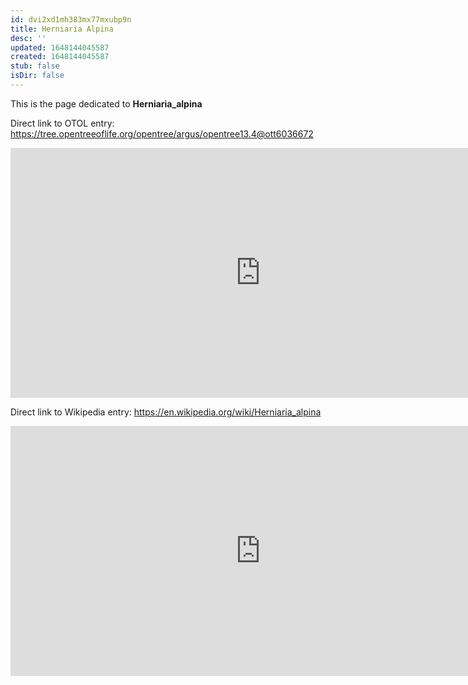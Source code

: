 ```yaml
---
id: dvi2xd1mh383mx77mxubp9n
title: Herniaria Alpina
desc: ''
updated: 1648144045587
created: 1648144045587
stub: false
isDir: false
---
```

This is the page dedicated to **Herniaria_alpina**


Direct link to OTOL entry: https://tree.opentreeoflife.org/opentree/argus/opentree13.4@ott6036672



<html>
    <body>
    <iframe src="https://tree.opentreeoflife.org/opentree/argus/opentree13.4@ott6036672"
    width="800" height="400" frameborder="0" allowfullscreen> </iframe>
    </body>
</html>
    


Direct link to Wikipedia entry: https://en.wikipedia.org/wiki/Herniaria_alpina



<html>
    <body>
    <iframe src="https://en.wikipedia.org/wiki/Herniaria_alpina"
    width="800" height="400" frameborder="0" allowfullscreen> </iframe>
    </body>
</html>
    
